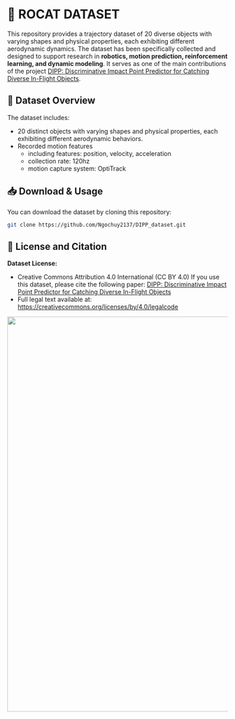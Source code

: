 # 🚀 ROCAT DATASET

This repository provides a trajectory dataset of 20 diverse objects with varying shapes and physical properties, each exhibiting different aerodynamic dynamics. The dataset has been specifically collected and designed to support research in **robotics, motion prediction, reinforcement learning, and dynamic modeling**. It serves as one of the main contributions of the project [DIPP: Discriminative Impact Point Predictor for Catching Diverse In-Flight Objects](https://sites.google.com/view/robot-catching-2025/ホーム).

## 📂 Dataset Overview

The dataset includes:
- 20 distinct objects with varying shapes and physical properties, each exhibiting different aerodynamic behaviors.
- Recorded motion features
    - including features: position, velocity, acceleration
    - collection rate: 120hz
    - motion capture system: OptiTrack

## 📥 Download & Usage

You can download the dataset by cloning this repository:

```bash
git clone https://github.com/Ngochuy2137/DIPP_dataset.git
```

## 📑 License and Citation

**Dataset License:** 
- Creative Commons Attribution 4.0 International (CC BY 4.0)
If you use this dataset, please cite the following paper: [DIPP: Discriminative Impact Point Predictor for Catching Diverse In-Flight Objects](https://sites.google.com/view/robot-catching-2025/ホーム)
- Full legal text available at: https://creativecommons.org/licenses/by/4.0/legalcode
<p align="center">
  <img src="./DIPP_trajectory_dataset.png" width="900">
</p>